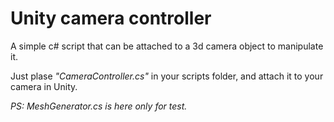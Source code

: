 # Unity camera controller
A simple c# script that can be attached to a 3d camera object to manipulate it.

Just plase *"CameraController.cs"* in your scripts folder, and attach it to your camera in Unity. 

*PS: MeshGenerator.cs is here only for test.*
